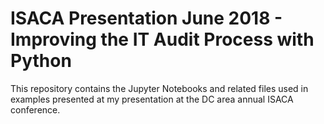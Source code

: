 # ISACA Presentation June 2018 - Improving the IT Audit Process with Python
This repository contains the Jupyter Notebooks and related files used in examples presented at my presentation at the DC area annual ISACA conference. 